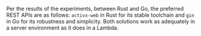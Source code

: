 Per the results of the experiments, between Rust and Go, the preferred REST APIs are as follows: `activx-web` in Rust for its stable toolchain and `gin` in Go for its robustness and simplicity. Both solutions work as adequately in a server environment as it does in a Lambda.